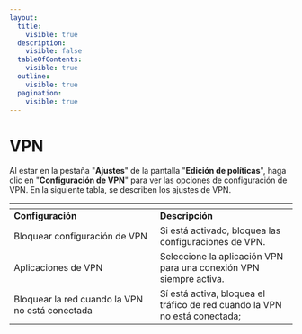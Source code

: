 ```yaml
---
layout:
  title:
    visible: true
  description:
    visible: false
  tableOfContents:
    visible: true
  outline:
    visible: true
  pagination:
    visible: true
---
```


# VPN

Al estar en la pestaña "**Ajustes**" de la pantalla "**Edición de políticas**", haga clic en "**Configuración de VPN**" para ver las opciones de configuración de VPN. En la siguiente tabla, se describen los ajustes de VPN.

<table data-header-hidden><thead><tr><th width="244"></th><th></th></tr></thead><tbody><tr><td><strong>Configuración</strong></td><td><strong>Descripción</strong></td></tr><tr><td>Bloquear configuración de VPN</td><td>Si está activado, bloquea las configuraciones de VPN.</td></tr><tr><td>Aplicaciones de VPN</td><td>Seleccione la aplicación VPN para una conexión VPN siempre activa.</td></tr><tr><td>Bloquear la red cuando la VPN no está conectada</td><td>Sí está activa, bloquea el tráfico de red cuando la VPN no está conectada;</td></tr></tbody></table>
